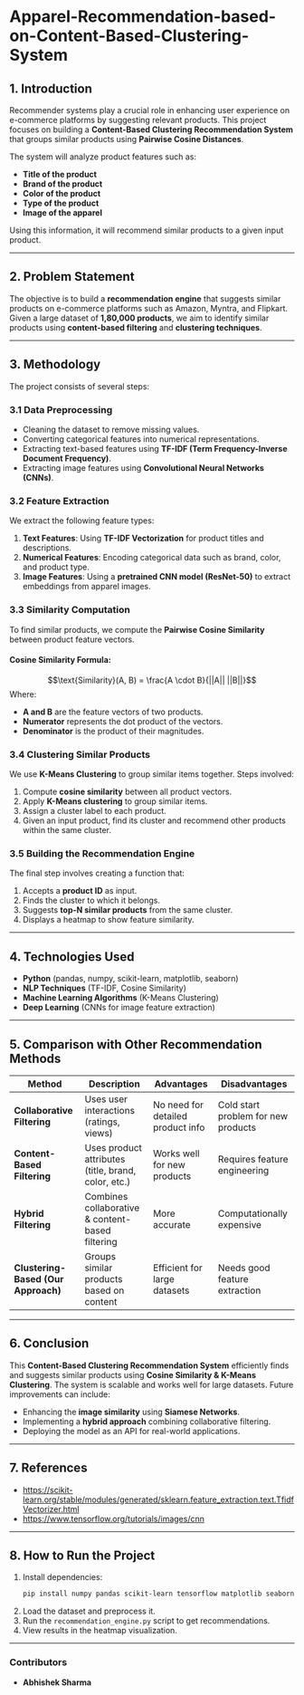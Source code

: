 # Apparel-Recommendation-based-on-Content-Based-Clustering-System

## **1. Introduction**
Recommender systems play a crucial role in enhancing user experience on e-commerce platforms by suggesting relevant products. This project focuses on building a **Content-Based Clustering Recommendation System** that groups similar products using **Pairwise Cosine Distances**.

The system will analyze product features such as:
- **Title of the product**
- **Brand of the product**
- **Color of the product**
- **Type of the product**
- **Image of the apparel**

Using this information, it will recommend similar products to a given input product.

---
## **2. Problem Statement**
The objective is to build a **recommendation engine** that suggests similar products on e-commerce platforms such as Amazon, Myntra, and Flipkart. Given a large dataset of **1,80,000 products**, we aim to identify similar products using **content-based filtering** and **clustering techniques**.

---
## **3. Methodology**
The project consists of several steps:

### **3.1 Data Preprocessing**
- Cleaning the dataset to remove missing values.
- Converting categorical features into numerical representations.
- Extracting text-based features using **TF-IDF (Term Frequency-Inverse Document Frequency)**.
- Extracting image features using **Convolutional Neural Networks (CNNs)**.

### **3.2 Feature Extraction**
We extract the following feature types:
1. **Text Features**: Using **TF-IDF Vectorization** for product titles and descriptions.
2. **Numerical Features**: Encoding categorical data such as brand, color, and product type.
3. **Image Features**: Using a **pretrained CNN model (ResNet-50)** to extract embeddings from apparel images.

### **3.3 Similarity Computation**
To find similar products, we compute the **Pairwise Cosine Similarity** between product feature vectors.

#### **Cosine Similarity Formula:**
$$\text{Similarity}(A, B) = \frac{A \cdot B}{||A|| ||B||}$$
Where:
- **A and B** are the feature vectors of two products.
- **Numerator** represents the dot product of the vectors.
- **Denominator** is the product of their magnitudes.

### **3.4 Clustering Similar Products**
We use **K-Means Clustering** to group similar items together. Steps involved:
1. Compute **cosine similarity** between all product vectors.
2. Apply **K-Means clustering** to group similar items.
3. Assign a cluster label to each product.
4. Given an input product, find its cluster and recommend other products within the same cluster.

### **3.5 Building the Recommendation Engine**
The final step involves creating a function that:
1. Accepts a **product ID** as input.
2. Finds the cluster to which it belongs.
3. Suggests **top-N similar products** from the same cluster.
4. Displays a heatmap to show feature similarity.

---
## **4. Technologies Used**
- **Python** (pandas, numpy, scikit-learn, matplotlib, seaborn)
- **NLP Techniques** (TF-IDF, Cosine Similarity)
- **Machine Learning Algorithms** (K-Means Clustering)
- **Deep Learning** (CNNs for image feature extraction)

---
## **5. Comparison with Other Recommendation Methods**

| **Method** | **Description** | **Advantages** | **Disadvantages** |
|------------|----------------|----------------|--------------------|
| **Collaborative Filtering** | Uses user interactions (ratings, views) | No need for detailed product info | Cold start problem for new products |
| **Content-Based Filtering** | Uses product attributes (title, brand, color, etc.) | Works well for new products | Requires feature engineering |
| **Hybrid Filtering** | Combines collaborative & content-based filtering | More accurate | Computationally expensive |
| **Clustering-Based (Our Approach)** | Groups similar products based on content | Efficient for large datasets | Needs good feature extraction |

---
## **6. Conclusion**
This **Content-Based Clustering Recommendation System** efficiently finds and suggests similar products using **Cosine Similarity & K-Means Clustering**. The system is scalable and works well for large datasets. Future improvements can include:
- Enhancing the **image similarity** using **Siamese Networks**.
- Implementing a **hybrid approach** combining collaborative filtering.
- Deploying the model as an API for real-world applications.

---
## **7. References**
- https://scikit-learn.org/stable/modules/generated/sklearn.feature_extraction.text.TfidfVectorizer.html
- https://www.tensorflow.org/tutorials/images/cnn

---
## **8. How to Run the Project**
1. Install dependencies:
   ```sh
   pip install numpy pandas scikit-learn tensorflow matplotlib seaborn
   ```
2. Load the dataset and preprocess it.
3. Run the `recommendation_engine.py` script to get recommendations.
4. View results in the heatmap visualization.

---
### **Contributors**
- **Abhishek Sharma**

